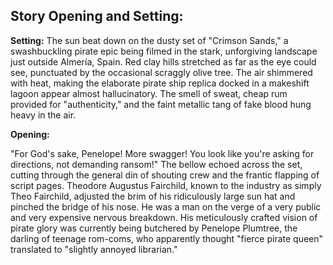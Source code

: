 ## Story Opening and Setting:

**Setting:** The sun beat down on the dusty set of "Crimson Sands," a swashbuckling pirate epic being filmed in the stark, unforgiving landscape just outside Almería, Spain. Red clay hills stretched as far as the eye could see, punctuated by the occasional scraggly olive tree. The air shimmered with heat, making the elaborate pirate ship replica docked in a makeshift lagoon appear almost hallucinatory. The smell of sweat, cheap rum provided for "authenticity," and the faint metallic tang of fake blood hung heavy in the air.

**Opening:**

"For God's sake, Penelope! More swagger! You look like you're asking for directions, not demanding ransom!" The bellow echoed across the set, cutting through the general din of shouting crew and the frantic flapping of script pages. Theodore Augustus Fairchild, known to the industry as simply Theo Fairchild, adjusted the brim of his ridiculously large sun hat and pinched the bridge of his nose. He was a man on the verge of a very public and very expensive nervous breakdown. His meticulously crafted vision of pirate glory was currently being butchered by Penelope Plumtree, the darling of teenage rom-coms, who apparently thought "fierce pirate queen" translated to "slightly annoyed librarian."
